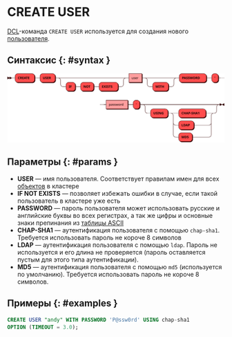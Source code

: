 # CREATE USER

[DCL](dcl.md)-команда `CREATE USER` используется для создания нового
[пользователя](../../tutorial/access_control.md#users).

## Синтаксис {: #syntax }

![CREATE USER](../../images/ebnf/create_user.svg)

## Параметры {: #params }

* **USER** — имя пользователя. Соответствует правилам имен для всех
  [объектов](object.md) в кластере
* **IF NOT EXISTS** — позволяет избежать ошибки в случае, если такой
  пользователь в кластере уже есть
* **PASSWORD** — пароль пользователя может использовать русские и
  английские буквы во всех регистрах, а так же цифры и основные знаки
  препинания из [таблицы
  ASCII](https://ru.wikipedia.org/wiki/ASCII#Структурные_свойства_таблицы)
* **CHAP-SHA1** — аутентификация пользователя с помощью `chap-sha1`.
  Требуется использовать пароль не короче 8 символов
* **LDAP** — аутентификация пользователя с помощью `ldap`. Пароль не
  используется и его длина не проверяется (пароль оставляется пустым для
  этого типа аутентификации).
* **MD5** — аутентификация пользователя с помощью `md5` (используется по
  умолчанию). Требуется использовать пароль не короче 8 символов.

## Примеры {: #examples }

```sql
CREATE USER "andy" WITH PASSWORD 'P@ssw0rd' USING chap-sha1
OPTION (TIMEOUT = 3.0);
```
